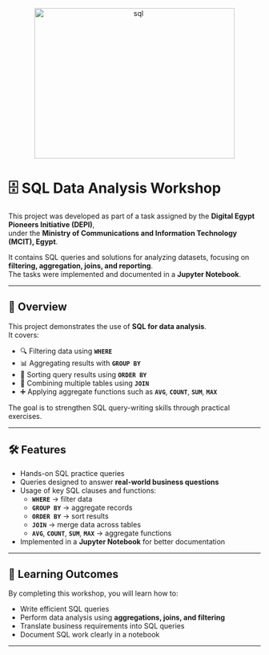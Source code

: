 <p align="center">
  <img width="400" height="300" alt="sql" src="https://github.com/user-attachments/assets/a9b2ba01-8f0c-4974-a0ae-c39523337ab3"/>
</p>

# 🗄️ SQL Data Analysis Workshop
This project was developed as part of a task assigned by the **Digital Egypt Pioneers Initiative (DEPI)**,  
under the **Ministry of Communications and Information Technology (MCIT), Egypt**.  

It contains SQL queries and solutions for analyzing datasets, focusing on **filtering, aggregation, joins, and reporting**.  
The tasks were implemented and documented in a **Jupyter Notebook**.  

---

## 📌 Overview
This project demonstrates the use of **SQL for data analysis**.  
It covers:
- 🔍 Filtering data using **`WHERE`**
- 📊 Aggregating results with **`GROUP BY`**
- 📑 Sorting query results using **`ORDER BY`**
- 🔗 Combining multiple tables using **`JOIN`**
- ➕ Applying aggregate functions such as **`AVG`**, **`COUNT`**, **`SUM`**, **`MAX`**

The goal is to strengthen SQL query-writing skills through practical exercises.  

---

## 🛠️ Features
- Hands-on SQL practice queries  
- Queries designed to answer **real-world business questions**  
- Usage of key SQL clauses and functions:
  - **`WHERE`** → filter data  
  - **`GROUP BY`** → aggregate records  
  - **`ORDER BY`** → sort results  
  - **`JOIN`** → merge data across tables  
  - **`AVG`**, **`COUNT`**, **`SUM`**, **`MAX`** → aggregate functions  
- Implemented in a **Jupyter Notebook** for better documentation  

---

## 🎯 Learning Outcomes
By completing this workshop, you will learn how to:
- Write efficient SQL queries  
- Perform data analysis using **aggregations, joins, and filtering**  
- Translate business requirements into SQL queries  
- Document SQL work clearly in a notebook    

---
